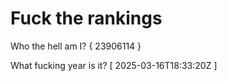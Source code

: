 # Fuck the rankings

Who the hell am I?
{ 23906114 }

What fucking year is it?
[ 2025-03-16T18:33:20Z ]
